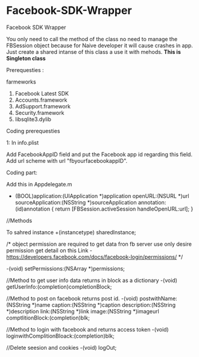 Facebook-SDK-Wrapper
====================

Facebook SDK Wrapper

You only need to call the method of the class no need to manage the FBSession object because for Naive developer it will cause crashes in app. Just create a shared intanse of this class a use it with mehods. <b>This is Singleton class </b>

Prerequesties :

farmeworks

1. Facebook Latest SDK 
2. Accounts.framework
3. AdSupport.framework
4. Security.framework
5. libsqlite3.dylib


Coding prerequesties

1: In info.plist

Add FacebookAppID  field and put the Facebook app id regarding this field.
Add url scheme with url  "fbyourfacebookappID".

Coding part:

Add this in Appdelegate.m

- (BOOL)application:(UIApplication *)application
            openURL:(NSURL *)url
  sourceApplication:(NSString *)sourceApplication
         annotation:(id)annotation
{
    return [FBSession.activeSession handleOpenURL:url];
}


//Methods

To sahred instance 
+(instancetype) sharedInstance;


/* object permission are required to get data fron fb server use only desire permission get detail on this Link - https://developers.facebook.com/docs/facebook-login/permissions/ */

-(void) setPermissions:(NSArray *)permissions;

//Method to get user info data returns in block as a dictionary
-(void) getUserInfo:(completion)completionBlock;

//Method to post on facebook returns post id.
-(void) postwithName:(NSString *)name caption:(NSString *)caption description:(NSString *)description link:(NSString *)link image:(NSString *)imageurl comptlitionBlock:(completion)blk;

//Method to login with facebook and returns access token
-(void) loginwithComplitionBloack:(completion)blk;

//Delete seesion and cookies
-(void) logOut;
